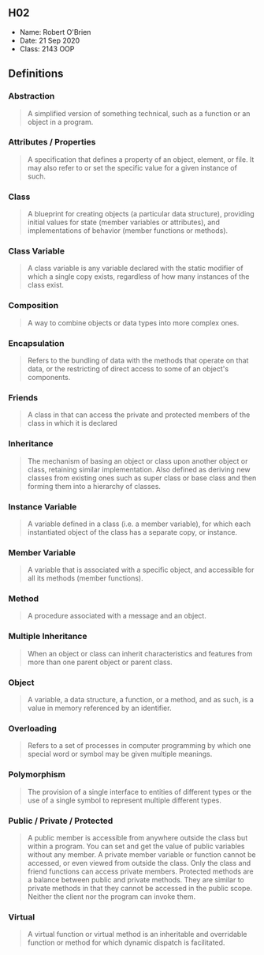 ## H02

- Name: Robert O'Brien
- Date: 21 Sep 2020
- Class: 2143 OOP

## Definitions

### Abstraction
> A simplified version of something technical, such as a function or an object in a program.

### Attributes / Properties
> A specification that defines a property of an object, element, or file. It may also refer to or set the specific value for a given instance of such.

### Class

> A blueprint for creating objects (a particular data structure), providing initial values for state (member variables or attributes), and implementations of behavior (member functions or methods).

### Class Variable
> A class variable is any variable declared with the static modifier of which a single copy exists, regardless of how many instances of the class exist.

### Composition
> A way to combine objects or data types into more complex ones.

### Encapsulation
>  Refers to the bundling of data with the methods that operate on that data, or the restricting of direct access to some of an object's components.

### Friends
> A class in that can access the private and protected members of the class in which it is declared

### Inheritance
> The mechanism of basing an object or class upon another object or class, retaining similar implementation. Also defined as deriving new classes from existing ones such as super class or base class and then forming them into a hierarchy of classes.

### Instance Variable
> A variable defined in a class (i.e. a member variable), for which each instantiated object of the class has a separate copy, or instance.

### Member Variable
> A variable that is associated with a specific object, and accessible for all its methods (member functions).

### Method
>  A procedure associated with a message and an object.

### Multiple Inheritance
> When an object or class can inherit characteristics and features from more than one parent object or parent class.

### Object
> A variable, a data structure, a function, or a method, and as such, is a value in memory referenced by an identifier.

### Overloading 
> Refers to a set of processes in computer programming by which one special word or symbol may be given multiple meanings.

### Polymorphism
> The provision of a single interface to entities of different types or the use of a single symbol to represent multiple different types.

### Public / Private / Protected
> A public member is accessible from anywhere outside the class but within a program. You can set and get the value of public variables without any member. A private member variable or function cannot be accessed, or even viewed from outside the class. Only the class and friend functions can access private members. Protected methods are a balance between public and private methods. They are similar to private methods in that they cannot be accessed in the public scope. Neither the client nor the program can invoke them.

### Virtual
> A virtual function or virtual method is an inheritable and overridable function or method for which dynamic dispatch is facilitated.
